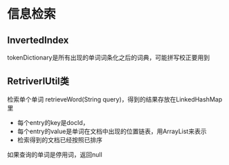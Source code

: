 # 信息检索

## InvertedIndex

tokenDictionary是所有出现的单词词条化之后的词典，可能拼写校正要用到

## RetriverlUtil类

检索单个单词 retrieveWord(String query)，得到的结果存放在LinkedHashMap里  

* 每个entry的key是docId，
* 每个entry的value是单词在文档中出现的位置链表，用ArrayList<Integer>来表示
* 检索得到的文档已经按照已排序
  
如果查询的单词是停用词，返回null
